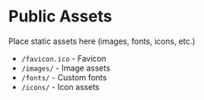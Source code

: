 # Public Assets

Place static assets here (images, fonts, icons, etc.)

- `/favicon.ico` - Favicon
- `/images/` - Image assets
- `/fonts/` - Custom fonts
- `/icons/` - Icon assets

